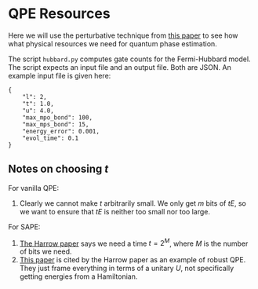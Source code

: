 # QPE Resources

Here we will use the perturbative technique from [this paper](https://arxiv.org/abs/2312.13282) to see how what physical resources we need for quantum phase estimation.

The script `hubbard.py` computes gate counts for the Fermi-Hubbard model. The script expects an input file and an output file. Both are JSON. An example input file is given here:
```
{
    "l": 2,
    "t": 1.0,
    "u": 4.0,
    "max_mpo_bond": 100,
    "max_mps_bond": 15,
    "energy_error": 0.001,
    "evol_time": 0.1
}
```

## Notes on choosing $t$

For vanilla QPE:
1. Clearly we cannot make $t$ arbitrarily small. We only get $m$ bits of $tE$, so we want to ensure that $tE$ is neither too small nor too large.

For SAPE:
1. [The Harrow paper](https://arxiv.org/abs/2503.05647) says we need a time $t = 2^M$, where $M$ is the number of bits we need.
1. [This paper](https://quantum-journal.org/papers/q-2023-11-06-1165/) is cited by the Harrow paper as an example of robust QPE. They just frame everything in terms of a unitary $U$, not specifically getting energies from a Hamiltonian.